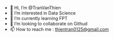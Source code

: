 - 👋 Hi, I’m @TranVanThien
- 👀 I’m interested in Data Science
- 🌱 I’m currently learning FPT
- 💞️ I’m looking to collaborate on Githud
- 📫 How to reach me : thientran0125@gmail.com

<!---
TranVanThien/TranVanThien is a ✨ special ✨ repository because its `README.md` (this file) appears on your GitHub profile.
You can click the Preview link to take a look at your changes.
--->
